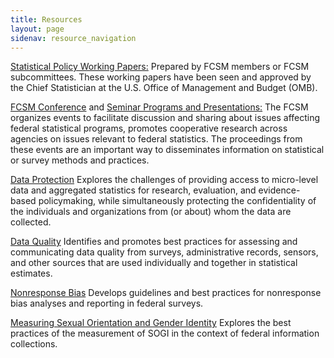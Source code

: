 ```yaml
---
title: Resources
layout: page
sidenav: resource_navigation
---
```


<p><a class="fcsm-main-links" href="/resources/statistical-policy-working-papers">Statistical Policy Working Papers:</a> Prepared by FCSM members or FCSM subcommittees. These working papers have been seen and approved by the Chief Statistician at the U.S. Office of Management and Budget (OMB).</p>

<p><a class="fcsm-main-links" href="/resources/fcsm-research-conferences/">FCSM Conference</a> and <a class="fcsm-main-links" href="/resources/fcsm-conference-seminar-programs-presentations/">Seminar Programs and Presentations:</a> The FCSM organizes events to facilitate discussion and sharing about issues affecting federal statistical programs, promotes cooperative research across agencies on issues relevant to federal statistics. The proceedings from these events are an important way to disseminates information on statistical or survey methods and practices.</p>

<p><a class="fcsm-main-links" href="/resources/safe-guard-data">Data Protection</a> Explores the challenges of providing access to micro-level data and aggregated statistics for research, evaluation, and evidence-based policymaking, while simultaneously protecting the confidentiality of the individuals and organizations from (or about) whom the data are collected.</p>

<p><a class="fcsm-main-links" href="/resources/data-quality-subcommittee">Data Quality</a> Identifies and promotes best practices for assessing and communicating data quality from surveys, administrative records, sensors, and other sources that are used individually and together in statistical estimates.</p>

<p><a class="fcsm-main-links" href="/resources/non-response-bias">Nonresponse Bias</a> Develops guidelines and best practices for nonresponse bias analyses and reporting in federal surveys.</p>

<p><a class="fcsm-main-links" href="/resources/sogi">Measuring Sexual Orientation and Gender Identity</a> Explores the best practices of the measurement of SOGI in the context of federal information collections.</p>
